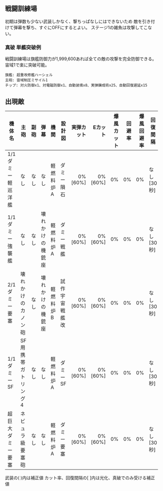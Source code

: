 ## 戦闘訓練場

初期は弾数も少ない武装しかなく、撃ちっぱなしにはできないため
敵を引き付けて弾幕を撃ち、すぐにOFFにするとよい。
ステージ1の雑魚は攻撃してこない。

### 真破 単艦突破例

戦闘訓練場は旗艦防御力が1,999,600あれば全ての敵の攻撃を完全防御できる。
宙域1で楽に突破可能。

```
旗艦: 超重改修艦ハーシェル
主砲: 宙域制圧ミサイル1
チップ: 対火防御x1、対電磁防御x1、自動装填x8、実弾錬成術x25、自動回復遅延x15
```

## 出現敵

<ul class="enemies-list"></ul>

| 機体名            | 主砲                | 副砲 | 弾幕             | 機関      | 設計図         | 実弾カット | Eカット | 爆風カット | 回避率 | 爆風回避率 | 回復間隔   | 登場ステージ       |
|-------------------|---------------------|------|------------------|-----------|----------------|-----------:|--------:|-----------:|-------:|-----------:|------------|--------------------|
| 1/1ダミー軽巡洋艦 | なし                | なし | なし             | 軽燃料炉A | ダミー隕石     |    0%[60%] | 0%[60%] |         0% |     0% |         0% | なし[30秒] | 1、2               |
| 1/1ダミー強襲艦   | なし                | なし | 壊れかけの機銃座 | 軽燃料炉A | ダミー戦艦     |    0%[60%] | 0%[60%] |         0% |     0% |         0% | なし[30秒] | 1ボス、2           |
| 2/1ダミー要塞     | 壊れかけのカノン砲  | なし | 壊れかけの機銃座 | 軽燃料炉B | 試作宇宙戦艦改 |    0%[60%] | 0%[60%] |         0% |     0% |         0% | なし[30秒] | 2ボス              |
| 1/1ダミーSF       | SF用携帯ガトリング4 | なし | なし             | 軽燃料炉A | ダミーSF       |    0%[60%] | 0%[60%] |         0% |     0% |         0% | なし[30秒] | 2裏ボス(覚醒以下) |
| 超巨大ダミー要塞  | ネビュラ級要塞砲    | なし | なし             | 軽燃料炉A | ダミー要塞     |    0%[60%] | 0%[60%] |         0% |     0% |         0% | なし[30秒] | 2裏ボス(光化以上) |

武装の( )内は補正値
カット率、回復間隔の[ ]内は光化、真破でのみ受ける補正値
